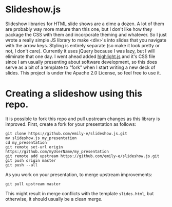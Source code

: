 # Slideshow.js

Slideshow libraries for HTML slide shows are a dime a dozen. A lot of them are probably way more mature than this one, but I don't like how they package the CSS with them and incorporate theming and whatever. So I just wrote a really simple JS library to make &lt;div>'s into slides that you navigate with the arrow keys. Styling is entirely separate (so make it look pretty or not, I don't care). Currently it uses jQuery because I was lazy, but I will eliminate that one day. I went ahead added [highlight.js](https://highlightjs.org/) and it's CSS file since I am usually presenting about software development, so this does serve as a bit of a template to "fork" when I start writing a new deck of slides. This project is under the Apache 2.0 License, so feel free to use it.

# Creating a slideshow using this repo.

It is possible to fork this repo and pull upstream changes as this library is improved. First, create a fork for your presentation as follows:

```
git clone https://github.com/emily-e/slideshow.js.git
mv slideshow.js my_presentation
cd my_presentation
git remote set-url origin https://github.com/myUserName/my_presentation
git remote add upstream https://github.com/emily-e/slideshow.js.git
git push origin master
git push --all
```

As you work on your presentation, to merge upstream improvements:

```
git pull upstream master
```

This might result in merge conflicts with the template `slides.html`, but otherwise, it should usually be a clean merge.
